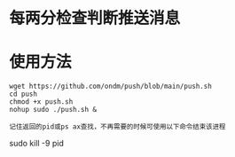 # 每两分检查判断推送消息

# 使用方法

```
wget https://github.com/ondm/push/blob/main/push.sh
cd push
chmod +x push.sh
nohup sudo ./push.sh &

记住返回的pid或ps ax查找，不再需要的时候可使用以下命令结束该进程
```
sudo kill -9 pid
```
